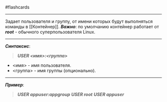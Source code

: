 #flashcards
***
Задает пользователя и группу, от имени которых будут выполняться команды в [[Контейнер]].
***Важно***: по умолчанию контейнер работает от ***root*** - обычного суперпользователя Linux.
***
***Синтаксис***:
>***USER <имя>:<группа>***
- <имя> - имя пользователя.
- <группа> - имя группы (опционально).
***
***Пример***:
>***USER appuser:appgroup***
>***USER root***
>***USER appuser***
<!--SR:!2025-10-26,9,230-->